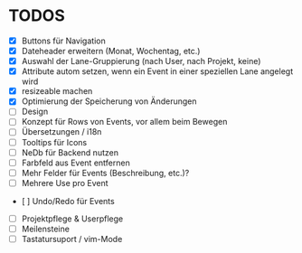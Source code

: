 # TODOS

- [x] Buttons für Navigation
- [x] Dateheader erweitern (Monat, Wochentag, etc.)
- [x] Auswahl der Lane-Gruppierung (nach User, nach Projekt, keine)
- [x] Attribute autom setzen, wenn ein Event in einer speziellen Lane angelegt wird
- [x] resizeable machen
- [x] Optimierung der Speicherung von Änderungen
- [ ] Design
- [ ] Konzept für Rows von Events, vor allem beim Bewegen
- [ ] Übersetzungen / i18n
- [ ] Tooltips für Icons
- [ ] NeDb für Backend nutzen
- [ ] Farbfeld aus Event entfernen
- [ ] Mehr Felder für Events (Beschreibung, etc.)?
- [ ] Mehrere Use pro Event
- [ ] Undo/Redo für Events
- [ ] Projektpflege & Userpflege
- [ ] Meilensteine
- [ ] Tastatursuport / vim-Mode
